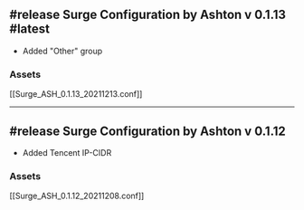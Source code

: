 ## #release Surge Configuration by Ashton v 0.1.13 #latest
- Added "Other" group
### Assets
[[Surge_ASH_0.1.13_20211213.conf]]

---

## #release Surge Configuration by Ashton v 0.1.12
- Added Tencent IP-CIDR
### Assets
[[Surge_ASH_0.1.12_20211208.conf]]
